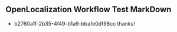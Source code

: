 ## OpenLocalization Workflow Test MarkDown
* b2760a1f-2b35-4f49-b1a9-bbafe0df98cc thanks!

<!--HONumber=Aug16_HO4-->


